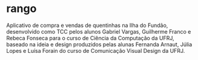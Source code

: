 # rango
Aplicativo de compra e vendas de quentinhas na Ilha do Fundão, desenvolvido como TCC pelos alunos Gabriel Vargas, Guilherme Franco e Rebeca Fonseca para o curso de Ciência da Computação da UFRJ, baseado na ideia e design produzidos pelas alunas Fernanda Arnaut, Júlia Lopes e Luísa Forain do curso de Comunicação Visual Design da UFRJ.
